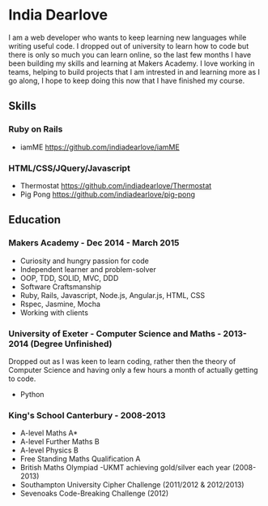 # India Dearlove

I am a web developer who wants to keep learning new languages while writing useful code. I dropped out of university to learn how to code but there is only so much you can learn online, so the last few months I have been building my skills and learning at Makers Academy. I love working in teams, helping to build projects that I am intrested in and learning more as I go along, I hope to keep doing this now that I have finished my course. 

## Skills

### Ruby on Rails

 - iamME https://github.com/indiadearlove/iamME

### HTML/CSS/JQuery/Javascript

 - Thermostat https://github.com/indiadearlove/Thermostat
 - Pig Pong https://github.com/indiadearlove/pig-pong

## Education

### Makers Academy - Dec 2014 - March 2015

- Curiosity and hungry passion for code
- Independent learner and problem-solver
- OOP, TDD, SOLID, MVC, DDD
- Software Craftsmanship
- Ruby, Rails, Javascript, Node.js, Angular.js, HTML, CSS
- Rspec, Jasmine, Mocha
- Working with clients

### University of Exeter - Computer Science and Maths - 2013-2014 (Degree Unfinished)

Dropped out as I was keen to learn coding, rather then the theory of Computer Science and having only a few hours a month of actually getting to code.

 - Python

### King's School Canterbury - 2008-2013

- A-level Maths A*
- A-level Further Maths B
- A-level Physics B
- Free Standing Maths Qualification A
- British Maths Olympiad -UKMT achieving gold/silver each year (2008-2013) 
- Southampton University Cipher Challenge (2011/2012 & 2012/2013)
- Sevenoaks Code-Breaking Challenge (2012)
